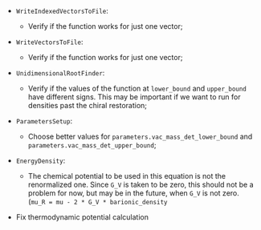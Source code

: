 * `WriteIndexedVectorsToFile`:
   * Verify if the function works for just one vector;

* `WriteVectorsToFile`:
   * Verify if the function works for just one vector;

* `UnidimensionalRootFinder`:
    * Verify if the values of the function at `lower_bound` and `upper_bound` have different signs. This may be important if we want to run for densities past the chiral restoration;

* `ParametersSetup`:
    * Choose better values for `parameters.vac_mass_det_lower_bound` and `parameters.vac_mass_det_upper_bound`;

* `EnergyDensity`:
    * The chemical potential to be used in this equation is not the renormalized one. Since `G_V` is taken to be zero, this should not be a problem for now, but may be in the future, when `G_V` is not zero. (`mu_R = mu - 2 * G_V * barionic_density`

* Fix thermodynamic potential calculation
